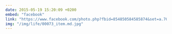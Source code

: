 ```yaml
---
date: 2015-05-19 15:20:09 +0200
embed: "facebook"
link: "https://www.facebook.com/photo.php?fbid=854850584585874&set=a.701530316584569.1073741829.100001828228976&type=3&theater"
img: "/img/life/00073_item.md.jpg"
---
```

